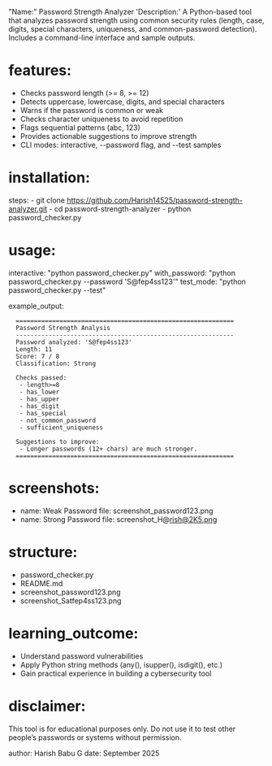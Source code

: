 "Name:" Password Strength Analyzer
'Description:' A Python-based tool that analyzes password strength using common security rules (length, case, digits, special characters, uniqueness, and common-password detection). Includes a command-line interface and sample outputs.

# features:
  - Checks password length (>= 8, >= 12)
  - Detects uppercase, lowercase, digits, and special characters
  - Warns if the password is common or weak
  - Checks character uniqueness to avoid repetition
  - Flags sequential patterns (abc, 123)
  - Provides actionable suggestions to improve strength
  - CLI modes: interactive, --password flag, and --test samples

# installation:
  steps:
    - git clone https://github.com/Harish14525/password-strength-analyzer.git
    - cd password-strength-analyzer
    - python password_checker.py

# usage:
  interactive: "python password_checker.py"
  with_password: "python password_checker.py --password 'S@fep4ss123'"
  test_mode: "python password_checker.py --test"

example_output: 
```
  ============================================================
  Password Strength Analysis
  ------------------------------------------------------------
  Password analyzed: 'S@fep4ss123'
  Length: 11
  Score: 7 / 8
  Classification: Strong

  Checks passed:
   - length>=8
   - has_lower
   - has_upper
   - has_digit
   - has_special
   - not_common_password
   - sufficient_uniqueness

  Suggestions to improve:
   - Longer passwords (12+ chars) are much stronger.
  ============================================================
```
# screenshots:
  - name: Weak Password
    file: screenshot_password123.png
  - name: Strong Password
    file: screenshot_H@rish@2K5.png

# structure:
  - password_checker.py
  - README.md
  - screenshot_password123.png
  - screenshot_Satfep4ss123.png

# learning_outcome:
  - Understand password vulnerabilities
  - Apply Python string methods (any(), isupper(), isdigit(), etc.)
  - Gain practical experience in building a cybersecurity tool

# disclaimer: 
  This tool is for educational purposes only.
  Do not use it to test other people’s passwords or systems without permission.

author: Harish Babu G
date: September 2025
